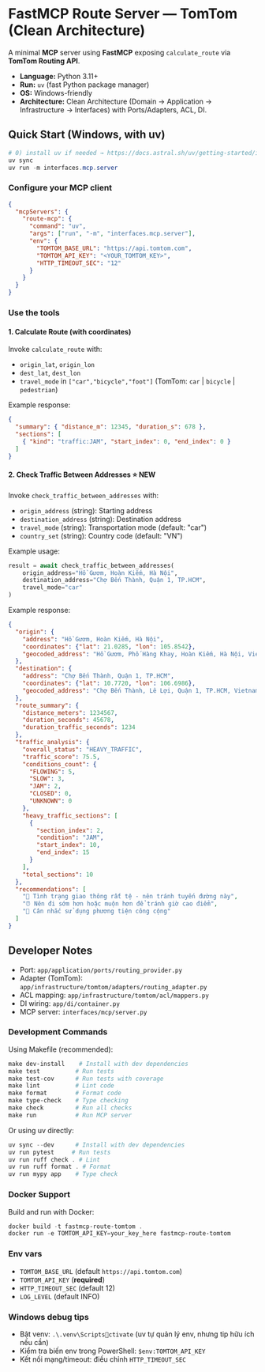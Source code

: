 
# FastMCP Route Server — TomTom (Clean Architecture)

A minimal **MCP** server using **FastMCP** exposing `calculate_route` via **TomTom Routing API**.
- **Language:** Python 3.11+
- **Run:** `uv` (fast Python package manager)
- **OS:** Windows-friendly
- **Architecture:** Clean Architecture (Domain → Application → Infrastructure → Interfaces) with Ports/Adapters, ACL, DI.

## Quick Start (Windows, with uv)
```powershell
# 0) install uv if needed → https://docs.astral.sh/uv/getting-started/installation/
uv sync
uv run -m interfaces.mcp.server
```

### Configure your MCP client
```json
{
  "mcpServers": {
    "route-mcp": {
      "command": "uv",
      "args": ["run", "-m", "interfaces.mcp.server"],
      "env": {
        "TOMTOM_BASE_URL": "https://api.tomtom.com",
        "TOMTOM_API_KEY": "<YOUR_TOMTOM_KEY>",
        "HTTP_TIMEOUT_SEC": "12"
      }
    }
  }
}
```

### Use the tools

#### 1. Calculate Route (with coordinates)
Invoke `calculate_route` with:
- `origin_lat`, `origin_lon`
- `dest_lat`, `dest_lon`
- `travel_mode` in `["car","bicycle","foot"]` (TomTom: `car` | `bicycle` | `pedestrian`)

Example response:
```json
{
  "summary": { "distance_m": 12345, "duration_s": 678 },
  "sections": [
    { "kind": "traffic:JAM", "start_index": 0, "end_index": 0 }
  ]
}
```

#### 2. Check Traffic Between Addresses ⭐ NEW
Invoke `check_traffic_between_addresses` with:
- `origin_address` (string): Starting address
- `destination_address` (string): Destination address
- `travel_mode` (string): Transportation mode (default: "car")
- `country_set` (string): Country code (default: "VN")

Example usage:
```python
result = await check_traffic_between_addresses(
    origin_address="Hồ Gươm, Hoàn Kiếm, Hà Nội",
    destination_address="Chợ Bến Thành, Quận 1, TP.HCM",
    travel_mode="car"
)
```

Example response:
```json
{
  "origin": {
    "address": "Hồ Gươm, Hoàn Kiếm, Hà Nội",
    "coordinates": {"lat": 21.0285, "lon": 105.8542},
    "geocoded_address": "Hồ Gươm, Phố Hàng Khay, Hoàn Kiếm, Hà Nội, Vietnam"
  },
  "destination": {
    "address": "Chợ Bến Thành, Quận 1, TP.HCM",
    "coordinates": {"lat": 10.7720, "lon": 106.6986},
    "geocoded_address": "Chợ Bến Thành, Lê Lợi, Quận 1, TP.HCM, Vietnam"
  },
  "route_summary": {
    "distance_meters": 1234567,
    "duration_seconds": 45678,
    "duration_traffic_seconds": 1234
  },
  "traffic_analysis": {
    "overall_status": "HEAVY_TRAFFIC",
    "traffic_score": 75.5,
    "conditions_count": {
      "FLOWING": 5,
      "SLOW": 3,
      "JAM": 2,
      "CLOSED": 0,
      "UNKNOWN": 0
    },
    "heavy_traffic_sections": [
      {
        "section_index": 2,
        "condition": "JAM",
        "start_index": 10,
        "end_index": 15
      }
    ],
    "total_sections": 10
  },
  "recommendations": [
    "🚨 Tình trạng giao thông rất tệ - nên tránh tuyến đường này",
    "⏰ Nên đi sớm hơn hoặc muộn hơn để tránh giờ cao điểm",
    "🔄 Cân nhắc sử dụng phương tiện công cộng"
  ]
}
```

## Developer Notes
- Port: `app/application/ports/routing_provider.py`
- Adapter (TomTom): `app/infrastructure/tomtom/adapters/routing_adapter.py`
- ACL mapping: `app/infrastructure/tomtom/acl/mappers.py`
- DI wiring: `app/di/container.py`
- MCP server: `interfaces/mcp/server.py`

### Development Commands

Using Makefile (recommended):
```powershell
make dev-install    # Install with dev dependencies
make test          # Run tests
make test-cov      # Run tests with coverage
make lint          # Lint code
make format        # Format code
make type-check    # Type checking
make check         # Run all checks
make run           # Run MCP server
```

Or using uv directly:
```powershell
uv sync --dev      # Install with dev dependencies
uv run pytest     # Run tests
uv run ruff check . # Lint
uv run ruff format . # Format
uv run mypy app    # Type check
```

### Docker Support

Build and run with Docker:
```powershell
docker build -t fastmcp-route-tomtom .
docker run -e TOMTOM_API_KEY=your_key_here fastmcp-route-tomtom
```

### Env vars
- `TOMTOM_BASE_URL` (default `https://api.tomtom.com`)
- `TOMTOM_API_KEY` (**required**)
- `HTTP_TIMEOUT_SEC` (default 12)
- `LOG_LEVEL` (default INFO)

### Windows debug tips
- Bật venv: `.\.venv\Scriptsctivate` (uv tự quản lý env, nhưng tip hữu ích nếu cần)
- Kiểm tra biến env trong PowerShell: `$env:TOMTOM_API_KEY`
- Kết nối mạng/timeout: điều chỉnh `HTTP_TIMEOUT_SEC`
